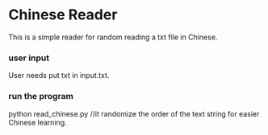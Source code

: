 # Chinese Reader
This is a simple reader for random reading a txt file in Chinese. 
### user input 
User needs put txt in input.txt. 
### run the program 
python read_chinese.py //it randomize the order of the text string for easier Chinese learning.
